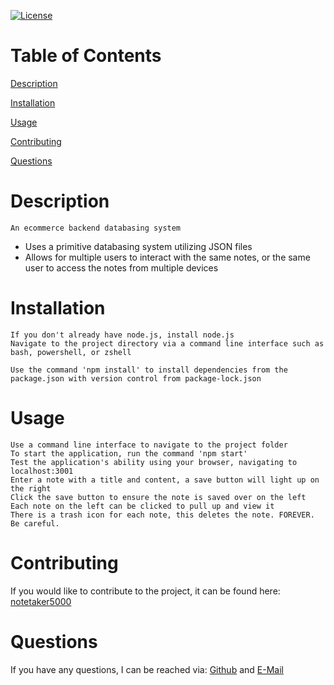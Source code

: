 [![License](https://img.shields.io/badge/License-MIT-yellow.svg)](https://opensource.org/licenses/MIT)
# Table of Contents

[Description](#Description)

[Installation](#Installation)

[Usage](#Usage)

[Contributing](#Contributing)

[Questions](#Questions)

# Description
```
An ecommerce backend databasing system
```
- Uses a primitive databasing system utilizing JSON files
- Allows for multiple users to interact with the same notes, or the same user to access the notes from multiple devices
# Installation
```
If you don't already have node.js, install node.js
Navigate to the project directory via a command line interface such as bash, powershell, or zshell
```
```
Use the command 'npm install' to install dependencies from the package.json with version control from package-lock.json
```
# Usage
```
Use a command line interface to navigate to the project folder
To start the application, run the command 'npm start'
Test the application's ability using your browser, navigating to localhost:3001
Enter a note with a title and content, a save button will light up on the right
Click the save button to ensure the note is saved over on the left
Each note on the left can be clicked to pull up and view it
There is a trash icon for each note, this deletes the note. FOREVER. Be careful.
```
# Contributing
If you would like to contribute to the project, it can be found here: [notetaker5000](https://github.com/tperschon/notetaker5000)
# Questions
If you have any questions, I can be reached via: [Github](github.com/tperschon) and [E-Mail](timperschon@gmail.com)
